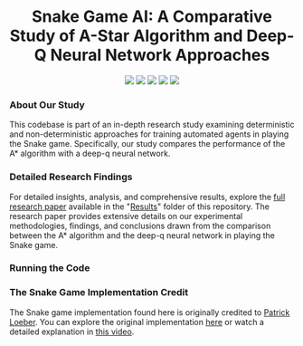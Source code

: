 <div align='center'>
<h1>Snake Game AI: A Comparative Study of A-Star Algorithm and Deep-Q Neural Network Approaches</h1>
<img src="https://img.shields.io/badge/Python-FFD43B?style=for-the-badge&logo=python&logoColor=blue" />
<img src="https://img.shields.io/badge/conda-342B029.svg?&style=for-the-badge&logo=anaconda&logoColor=white" />
<img src="https://img.shields.io/badge/Pygame-7A1FA2?style=for-the-badge&logo=python&logoColor=blue" />
<img src="https://img.shields.io/badge/PyTorch-EE4C2C?style=for-the-badge&logo=pytorch&logoColor=white" />
<img src="https://img.shields.io/badge/Plotly-239120?style=for-the-badge&logo=plotly&logoColor=white" />
</div>



### About Our Study

This codebase is part of an in-depth research study examining deterministic and non-deterministic approaches for training automated agents in playing the Snake game. Specifically, our study compares the performance of the A* algorithm with a deep-q neural network.

### Detailed Research Findings

For detailed insights, analysis, and comprehensive results, explore the [full research paper](Results/Results.pdf) available in the "[Results](Results)" folder of this repository. The research paper provides extensive details on our experimental methodologies, findings, and conclusions drawn from the comparison between the A* algorithm and the deep-q neural network in playing the Snake game.

### Running the Code

### The Snake Game Implementation Credit

The Snake game implementation found here is originally credited to [Patrick Loeber](https://github.com/patrickloeber/python-fun/tree/master/snake-pygame). You can explore the original implementation [here](https://github.com/patrickloeber/python-fun/tree/master/snake-pygame) or watch a detailed explanation in [this video](https://www.youtube.com/watch?v=L8ypSXwyBds&t=2420s).